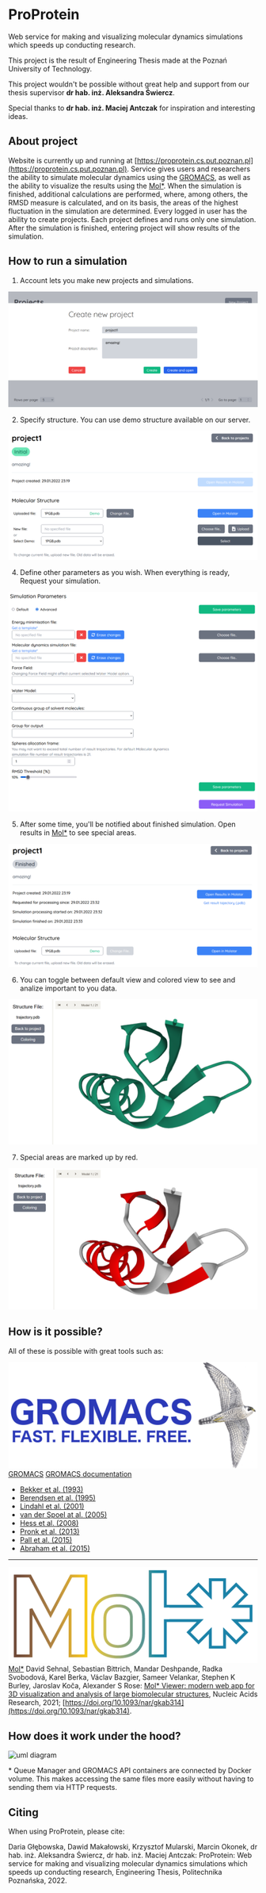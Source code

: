 # ProProtein

Web service for making and visualizing molecular dynamics simulations which speeds up conducting research.

This project is the result of Engineering Thesis made at the Poznań University of Technology.

This project wouldn't be possible without great help and support from our thesis supervisor **dr hab. inż. Aleksandra Świercz**.

Special thanks to **dr hab. inż. Maciej Antczak** for inspiration and interesting ideas.

## About project

Website is currently up and running at [https://proprotein.cs.put.poznan.pl](https://proprotein.cs.put.poznan.pl). Service gives users and researchers the ability to simulate molecular dynamics using the [GROMACS](https://www.gromacs.org), as well as the ability to visualize the results using the [Mol*](https://molstar.org/). When the simulation is finished, additional calculations are performed, where, among others, the RMSD measure is calculated, and on its basis, the areas of the highest fluctuation in the simulation are determined.
Every logged in user has the ability to create projects. Each project defines and runs only one simulation. After the simulation is finished, entering project will show results of the simulation.

## How to run a simulation
1. Account lets you make new projects and simulations.

![new project](https://github.com/KrzysztofMularski/ProProtein/blob/main/server/app/public/images/new_project.png?raw=true)

2. Specify structure. You can use demo structure available on our server.

![selecting demo](https://github.com/KrzysztofMularski/ProProtein/blob/main/server/app/public/images/selecting_demo.png?raw=true)

4. Define other parameters as you wish. When everything is ready, Request your simulation.

![simulation parameters](https://github.com/KrzysztofMularski/ProProtein/blob/main/server/app/public/images/sim_params_short.png?raw=true)

5. After some time, you'll be notified about finished simulation. Open results in [Mol*](https://molstar.org/) to see special areas.

![finished project](https://github.com/KrzysztofMularski/ProProtein/blob/main/server/app/public/images/finished_project.png?raw=true)

6. You can toggle between default view and colored view to see and analize important to you data.

![visualization default](https://github.com/KrzysztofMularski/ProProtein/blob/main/server/app/public/images/default.png?raw=true)

7. Special areas are marked up by red.

![visualization colored](https://github.com/KrzysztofMularski/ProProtein/blob/main/server/app/public/images/colored.png?raw=true)

## How is it possible?

All of these is possible with great tools such as:

![GROMACS logo](https://github.com/KrzysztofMularski/ProProtein/blob/main/server/app/public/images/GROMACS.webp?raw=true)[GROMACS](https://www.gromacs.org)
[GROMACS documentation](https://doi.org/10.5281/zenodo.5849961)
- [Bekker et al. (1993)](https://manual.gromacs.org/current/reference-manual/references.html#refbekker93a)
- [Berendsen et al. (1995)](https://manual.gromacs.org/current/reference-manual/references.html#refberendsen95a)
- [Lindahl et al. (2001)](https://manual.gromacs.org/current/reference-manual/references.html#reflindahl2001a)
- [van der Spoel at al. (2005)](https://manual.gromacs.org/current/reference-manual/references.html#refspoel2005a)
- [Hess et al. (2008)](https://manual.gromacs.org/current/reference-manual/references.html#refhess2008b)
- [Pronk et al. (2013)](https://manual.gromacs.org/current/reference-manual/references.html#refpronk2013)
- [Pall et al. (2015)](https://manual.gromacs.org/current/reference-manual/references.html#refpall2015)
- [Abraham et al. (2015)](https://manual.gromacs.org/current/reference-manual/references.html#refabraham2015)
---
![Molstar logo](https://github.com/KrzysztofMularski/ProProtein/blob/main/server/app/public/images/molstar-logo.png?raw=true)
[Mol*](https://molstar.org/)
David Sehnal, Sebastian Bittrich, Mandar Deshpande, Radka Svobodová, Karel Berka, Václav Bazgier, Sameer Velankar, Stephen K Burley, Jaroslav Koča, Alexander S Rose:
[Mol* Viewer: modern web app for 3D visualization and analysis of large biomolecular structures](https://doi.org/10.1093/nar/gkab314), Nucleic Acids Research, 2021; [https://doi.org/10.1093/nar/gkab314](https://doi.org/10.1093/nar/gkab314).

## How does it work under the hood?

<!-- ```mermaid
sequenceDiagram
Note left of User: Defining<br>new<br>simulation
User->>Server: Requesting<br>simulation
Server->>Queue Manager: Notifying about<br>new simulation
Note left of Queue Manager: Adding<br>new<br>simulation<br>to local<br>queue
Note left of Queue Manager: When<br>simulation<br>is first<br>in queue
Queue Manager->>GROMACS API: Sending all<br>necessary files*<br>and parameters<br>for our simulation
Note right of GROMACS API: Running simulation
Note right of GROMACS API: Calculating RMSD
Note right of GROMACS API: Gathering information<br>about the areas<br>of the highest<br>fluctuation in<br>the simulation
GROMACS API->>Queue Manager: Sending back<br>result files*
Queue Manager->>Server: Notifying about<br>finished simulation
Server->>User: Notifying about<br>finished simulation<br>via email address
Note left of User: Can access<br>project via<br>link provided<br>in the email<br>or<br>searching<br>for it in our<br>service
Note left of User: Can access results<br>of the simulation<br>in form of Mol*<br>visualization
``` -->
![uml diagram](https://github.com/KrzysztofMularski/ProProtein/blob/main/server/app/public/images/uml.png?raw=true)

\* Queue Manager and GROMACS API containers are connected by Docker volume. This makes accessing the same files more easily without having to sending them via HTTP requests.

## Citing

When using ProProtein, please cite:

Daria Głębowska, Dawid Makałowski, Krzysztof Mularski, Marcin Okonek, dr hab. inż. Aleksandra Świercz, dr hab. inż. Maciej Antczak: ProProtein: Web service for making and visualizing molecular dynamics simulations which speeds up conducting research, Engineering Thesis, Politechnika Poznańska, 2022.
